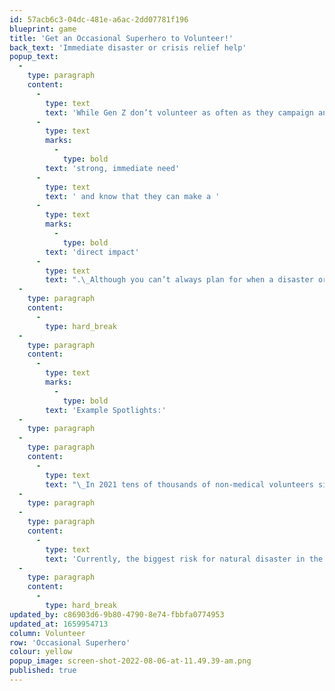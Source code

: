 ```yaml
---
id: 57acb6c3-04dc-481e-a6ac-2dd07781f196
blueprint: game
title: 'Get an Occasional Superhero to Volunteer!'
back_text: 'Immediate disaster or crisis relief help'
popup_text:
  -
    type: paragraph
    content:
      -
        type: text
        text: 'While Gen Z don’t volunteer as often as they campaign and donate in the Occasional Superheroes mindset, they will with the right opportunity. In this mindset they will give their time to volunteer when they see a '
      -
        type: text
        marks:
          -
            type: bold
        text: 'strong, immediate need'
      -
        type: text
        text: ' and know that they can make a '
      -
        type: text
        marks:
          -
            type: bold
        text: 'direct impact'
      -
        type: text
        text: ".\_Although you can’t always plan for when a disaster or crisis will happen, you can be ready to target Occasional Superheroes to volunteer when they do.\_"
  -
    type: paragraph
    content:
      -
        type: hard_break
  -
    type: paragraph
    content:
      -
        type: text
        marks:
          -
            type: bold
        text: 'Example Spotlights:'
  -
    type: paragraph
  -
    type: paragraph
    content:
      -
        type: text
        text: "\_In 2021 tens of thousands of non-medical volunteers signed up to help with NHS Covid-19 vaccination drives. Together they volunteered over two million hours of time towards directly impacting public health and the course of the pandemic in the UK. Volunteers were able to sign up for ad-hoc shifts with\_"
  -
    type: paragraph
  -
    type: paragraph
    content:
      -
        type: text
        text: 'Currently, the biggest risk for natural disaster in the UK is flooding. In the winter of 2019-2020 when the country saw an influx of floods, the British Red Cross stepped in to help the community. Volunteers rose to meet the need through actions such as going door-to-door to check on vulnerable community members or delivering sandbags. It is at crisis points like this when Occasional Superheroes will step up to volunteer.'
  -
    type: paragraph
    content:
      -
        type: hard_break
updated_by: c86903d6-9b80-4790-8e74-fbbfa0774953
updated_at: 1659954713
column: Volunteer
row: 'Occasional Superhero'
colour: yellow
popup_image: screen-shot-2022-08-06-at-11.49.39-am.png
published: true
---
```

